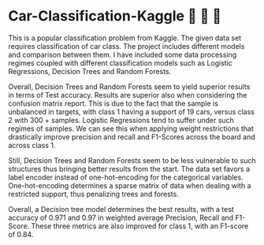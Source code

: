 # Car-Classification-Kaggle 🚗 🚕 🚙
This is a popular classification problem from Kaggle. The given data set requires classification of car class. The project includes different models and comparison between them. I have included some data processing regimes coupled with different classification models such as Logistic Regressions, Decision Trees and Random Forests.

Overall, Decision Trees and Random Forests seem to yield superior results in terms of Test accuracy. Results are superior also when considering the confusion matrix report. This is due to the fact that the sample is unbalanced in targets, with class 1 having a support of 19 cars, versus class 2 with 300 + samples. Logistic Regressions tend to suffer under such regimes of samples. We can see this when applying weight restrictions that drastically improve precision and recall and F1-Scores across the board and across class 1.

Still, Decision Trees and Random Forests seem to be less vulnerable to such structures thus bringing better results from the start.
The data set favors a label encoder instead of one-hot-encoding for the categorical variables. One-hot-encoding determines a sparse matrix of data when dealing with a restricted support, thus penalizing trees and forests. 

Overall, a Decision tree model determines the best results, with a test accuracy of 0.971 and 0.97 in weighted average Precision, Recall and F1-Score. These three metrics are also improved for class 1, with an F1-score of 0.84.
